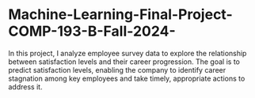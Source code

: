 # Machine-Learning-Final-Project-COMP-193-B-Fall-2024-
In this project, I analyze employee survey data to explore the relationship between satisfaction levels and their career progression. The goal is to predict satisfaction levels, enabling the company to identify career stagnation among key employees and take timely, appropriate actions to address it.
